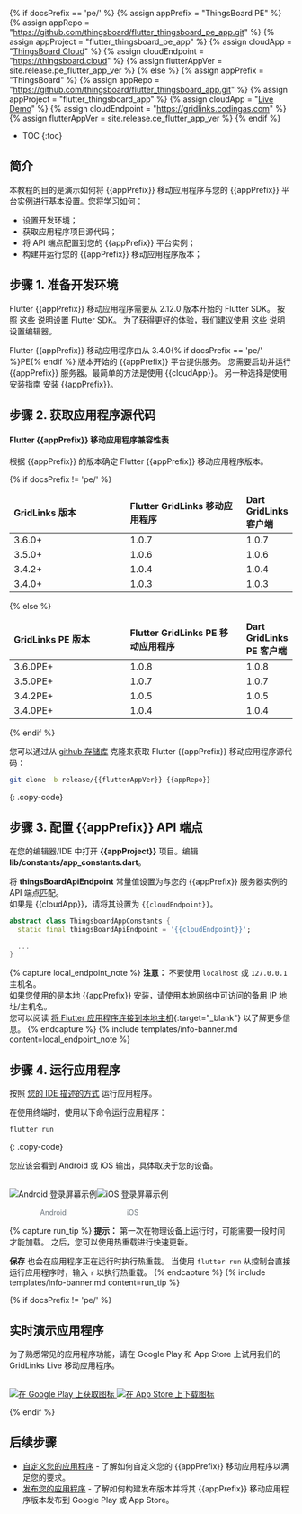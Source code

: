 {% if docsPrefix == 'pe/' %}
{% assign appPrefix = "ThingsBoard PE" %}
{% assign appRepo = "https://github.com/thingsboard/flutter_thingsboard_pe_app.git" %}
{% assign appProject = "flutter_thingsboard_pe_app" %}
{% assign cloudApp = "[ThingsBoard Cloud](https://cloud.codingas.com/signup)" %}
{% assign cloudEndpoint = "https://thingsboard.cloud" %}
{% assign flutterAppVer = site.release.pe_flutter_app_ver %}
{% else %}
{% assign appPrefix = "ThingsBoard" %}
{% assign appRepo = "https://github.com/thingsboard/flutter_thingsboard_app.git" %}
{% assign appProject = "flutter_thingsboard_app" %}
{% assign cloudApp = "[Live Demo](https://gridlinks.codingas.com/signup)" %}
{% assign cloudEndpoint = "https://gridlinks.codingas.com" %}
{% assign flutterAppVer = site.release.ce_flutter_app_ver %}
{% endif %}

* TOC
{:toc}

## 简介

本教程的目的是演示如何将 {{appPrefix}} 移动应用程序与您的 {{appPrefix}} 平台实例进行基本设置。您将学习如何：

* 设置开发环境；
* 获取应用程序项目源代码；
* 将 API 端点配置到您的 {{appPrefix}} 平台实例；
* 构建并运行您的 {{appPrefix}} 移动应用程序版本；

## 步骤 1. 准备开发环境

Flutter {{appPrefix}} 移动应用程序需要从 2.12.0 版本开始的 Flutter SDK。
按照 [这些](https://flutter.dev/docs/get-started/install) 说明设置 Flutter SDK。
为了获得更好的体验，我们建议使用 [这些](https://flutter.dev/docs/get-started/editor) 说明设置编辑器。

Flutter {{appPrefix}} 移动应用程序由从 3.4.0{% if docsPrefix == 'pe/' %}PE{% endif %} 版本开始的 {{appPrefix}} 平台提供服务。
您需要启动并运行 {{appPrefix}} 服务器。最简单的方法是使用 {{cloudApp}}。
另一种选择是使用 [安装指南](/docs/user-guide/install/{{docsPrefix}}installation-options/) 安装 {{appPrefix}}。

## 步骤 2. 获取应用程序源代码

#### Flutter {{appPrefix}} 移动应用程序兼容性表

根据 {{appPrefix}} 的版本确定 Flutter {{appPrefix}} 移动应用程序版本。

{% if docsPrefix != 'pe/' %}

<table>
    <thead>
        <tr>
          <td style="width: 50%"><b>GridLinks 版本</b></td><td style="width: 50%"><b>Flutter GridLinks 移动应用程序</b></td><td style="width: 50%"><b>Dart GridLinks 客户端</b></td>
        </tr>
    </thead>
    <tbody>
        <tr>
            <td>3.6.0+</td>
            <td>1.0.7</td>
            <td>1.0.7</td>
        </tr>
        <tr>
            <td>3.5.0+</td>
            <td>1.0.6</td>
            <td>1.0.6</td>
        </tr>
        <tr>
            <td>3.4.2+</td>
            <td>1.0.4</td>
            <td>1.0.4</td>
        </tr>
        <tr>
            <td>3.4.0+</td>
            <td>1.0.3</td>
            <td>1.0.3</td>
        </tr>
    </tbody>
</table>

{% else %}

<table>
    <thead>
        <tr>
          <td style="width: 50%"><b>GridLinks PE 版本</b></td><td style="width: 50%"><b>Flutter GridLinks PE 移动应用程序</b></td><td style="width: 50%"><b>Dart GridLinks PE 客户端</b></td>
        </tr>
    </thead>
    <tbody>
        <tr>
            <td>3.6.0PE+</td>
            <td>1.0.8</td>
            <td>1.0.8</td>
        </tr>
        <tr>
            <td>3.5.0PE+</td>
            <td>1.0.7</td>
            <td>1.0.7</td>
        </tr>
        <tr>
            <td>3.4.2PE+</td>
            <td>1.0.5</td>
            <td>1.0.5</td>
        </tr>
        <tr>
            <td>3.4.0PE+</td>
            <td>1.0.4</td>
            <td>1.0.4</td>
        </tr>
    </tbody>
</table>


{% endif %}

您可以通过从 [github 存储库]({{appRepo}}) 克隆来获取 Flutter {{appPrefix}} 移动应用程序源代码：

```bash
git clone -b release/{{flutterAppVer}} {{appRepo}}
```
{: .copy-code}

## 步骤 3. 配置 {{appPrefix}} API 端点

在您的编辑器/IDE 中打开 **{{appProject}}** 项目。编辑 **lib/constants/app_constants.dart**。

将 **thingsBoardApiEndpoint** 常量值设置为与您的 {{appPrefix}} 服务器实例的 API 端点匹配。<br>
如果是 {{cloudApp}}，请将其设置为 `{{cloudEndpoint}}`。

```dart
abstract class ThingsboardAppConstants {
  static final thingsBoardApiEndpoint = '{{cloudEndpoint}}';
  
  ...
}

```

{% capture local_endpoint_note %}
**注意：** 不要使用 `localhost` 或 `127.0.0.1` 主机名。<br>
如果您使用的是本地 {{appPrefix}} 安装，请使用本地网络中可访问的备用 IP 地址/主机名。<br>
您可以阅读 [将 Flutter 应用程序连接到本地主机](https://medium.com/@podcoder/connecting-flutter-application-to-localhost-a1022df63130){:target="_blank"} 以了解更多信息。
{% endcapture %}
{% include templates/info-banner.md content=local_endpoint_note %}

## 步骤 4. 运行应用程序

按照 [您的 IDE 描述的方式](https://flutter.dev/docs/get-started/test-drive) 运行应用程序。

在使用终端时，使用以下命令运行应用程序：

```bash
flutter run
```
{: .copy-code}

您应该会看到 Android 或 iOS 输出，具体取决于您的设备。

<br>

<div style="display: flex; flex-direction: row;">
    <div style="display: flex; flex-direction: column; align-items: center;">
        <img width="" src="/images/mobile/{{docsPrefix}}android-app-login.png" title="Android 登录屏幕" alt="Android 登录屏幕示例">
        <span style="margin-top: 16px; font-size: 90%; color: #6c757d;">Android</span>
    </div>
    <div style="display: flex; flex-direction: column; align-items: center;">
        <img width="" src="/images/mobile/{{docsPrefix}}ios-app-login.png" title="iOS 登录屏幕" alt="iOS 登录屏幕示例">
        <span style="margin-top: 16px; font-size: 90%; color: #6c757d;">iOS</span>
    </div>
</div>

{% capture run_tip %}
**提示：** 第一次在物理设备上运行时，可能需要一段时间才能加载。
之后，您可以使用热重载进行快速更新。

**保存** 也会在应用程序正在运行时执行热重载。
当使用 `flutter run` 从控制台直接运行应用程序时，输入 `r` 以执行热重载。
{% endcapture %}
{% include templates/info-banner.md content=run_tip %}

{% if docsPrefix != 'pe/' %}
## 实时演示应用程序

为了熟悉常见的应用程序功能，请在 Google Play 和 App Store 上试用我们的 GridLinks Live 移动应用程序。

<br>

<div class="mobile-market-badges">
    <a href="https://play.google.com/store/apps/details?id=org.thingsboard.demo.app&pcampaignid=pcampaignidMKT-Other-global-all-co-prtnr-py-PartBadge-Mar2515-1" target="_blank">
        <img src="/images/mobile/get-it-on-google-play.png" alt="在 Google Play 上获取图标">
    </a>
    <a href="https://apps.apple.com/us/app/thingsboard-live/id1594355695?itsct=apps_box_badge&amp;itscg=30200" target="_blank">
        <img src="/images/mobile/download-on-the-app-store.png" alt="在 App Store 上下载图标">
    </a>
</div>

{% endif %}

## 后续步骤

- [自定义您的应用程序](/docs/{{docsPrefix}}mobile/customization) - 了解如何自定义您的 {{appPrefix}} 移动应用程序以满足您的要求。
- [发布您的应用程序](/docs/{{docsPrefix}}mobile/release) - 了解如何构建发布版本并将其 {{appPrefix}} 移动应用程序版本发布到 Google Play 或 App Store。